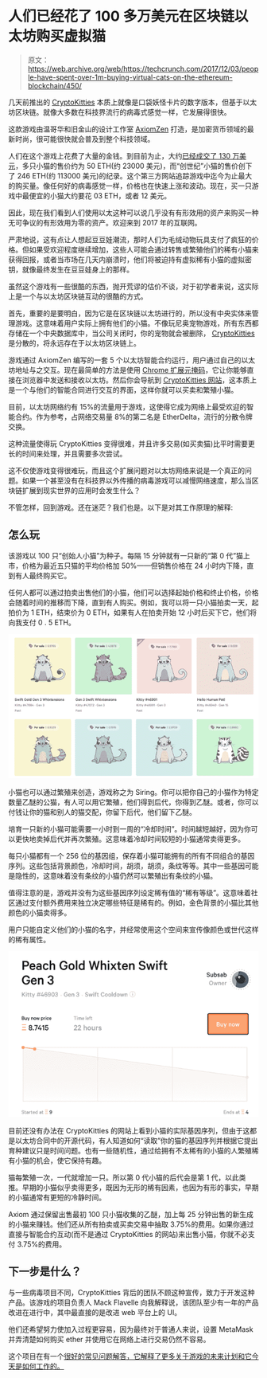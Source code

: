 # 人们已经花了 100 多万美元在区块链以太坊购买虚拟猫

> 原文：<https://web.archive.org/web/https://techcrunch.com/2017/12/03/people-have-spent-over-1m-buying-virtual-cats-on-the-ethereum-blockchain/450/>

几天前推出的 [CryptoKitties](https://web.archive.org/web/20190213162622/https://www.cryptokitties.co/) 本质上就像是口袋妖怪卡片的数字版本，但基于以太坊区块链。就像大多数在科技界流行的病毒式感觉一样，它发展得很快。

这款游戏由温哥华和旧金山的设计工作室 [AxiomZen](https://web.archive.org/web/20190213162622/https://www.axiomzen.co/about) 打造，是加密货币领域的最新时尚，很可能很快就会普及到整个科技领域。

人们在这个游戏上花费了大量的金钱。到目前为止，大约[已经成交了 130 万美元](https://web.archive.org/web/20190213162622/https://kittysales.herokuapp.com/)，多只小猫的售价约为 50 ETH(约 23000 美元)，而“创世纪”小猫的售价创下了 246 ETH(约 113000 美元)的纪录。这个第三方网站追踪游戏中迄今为止最大的购买量。像任何好的病毒感觉一样，价格也在快速上涨和波动。现在，买一只游戏中最便宜的小猫大约要花 03 ETH，或者 12 美元。

因此，现在我们看到人们使用以太这种可以说几乎没有有形效用的资产来购买一种无可争议的有形效用为零的资产。欢迎来到 2017 年的互联网。

严肃地说，这有点让人想起豆豆娃潮流，那时人们为毛绒动物玩具支付了疯狂的价格。但如果受欢迎程度继续增加，这些人可能会通过转售或繁殖他们的稀有小猫来获得回报，或者当市场在几天内崩溃时，他们将被迫持有虚拟稀有小猫的虚拟密钥，就像最终发生在豆豆娃身上的那样。

虽然这个游戏有一些很酷的东西，抛开荒谬的估价不谈，对于初学者来说，这实际上是一个与以太坊区块链互动的很酷的方式。

首先，重要的是要明白，因为它是在区块链以太坊进行的，所以没有中央实体来管理游戏。这意味着用户实际上拥有他们的小猫。不像玩尼奥宠物游戏，所有东西都存储在一个中央数据库中，当公司关闭时，你的宠物就会被删除， [CryptoKitties](https://web.archive.org/web/20190213162622/https://crunchbase.com/organization/cryptokitties) 是分散的，将永远存在于以太坊区块链上。

游戏通过 AxiomZen 编写的一套 5 个以太坊智能合约运行，用户通过自己的以太坊地址与之交互。现在最简单的方法是使用 [Chrome 扩展元掩码](https://web.archive.org/web/20190213162622/https://metamask.io/)，它让你能够直接在浏览器中发送和接收以太坊。然后你会导航到 [CryptoKitties 网站](https://web.archive.org/web/20190213162622/https://www.cryptokitties.co/)，这本质上是一个与他们的智能合同进行交互的界面，这样你就可以买卖和繁殖小猫。

目前，以太坊网络约有 15%的流量用于游戏，这使得它成为网络上最受欢迎的智能合约。作为参考，占网络交易量 8%的第二名是 EtherDelta，流行的分散令牌交换。

这种流量使得玩 CryptoKitties 变得很难，并且许多交易(如买卖猫)比平时需要更长的时间来处理，并且需要多次尝试。

这不仅使游戏变得很难玩，而且这个扩展问题对以太坊网络来说是一个真正的问题。如果一个甚至没有在科技界以外传播的病毒游戏可以减慢网络速度，那么当区块链扩展到现实世界的应用时会发生什么？

不管怎样，回到游戏。还在迷茫？我们也是。以下是对其工作原理的解释:

## 怎么玩

该游戏以 100 只“创始人小猫”为种子。每隔 15 分钟就有一只新的“第 0 代”猫上市，价格为最近五只猫的平均价格加 50%——但销售价格在 24 小时内下降，直到有人最终购买它。

任何人都可以通过拍卖出售他们的小猫，他们可以选择起始价格和终止价格，价格会随着时间的推移而下降，直到有人购买。例如，我可以将一只小猫拍卖一天，起拍价为 1 ETH，结束价为 0 ETH，如果有人在拍卖开始 12 小时后买下它，他们将向我支付 0 . 5 ETH。

![](img/3f40da0f05516711e9c7626e57e5ed33.png)

小猫也可以通过繁殖来创造，游戏称之为 Siring。你可以把你自己的小猫作为特定数量乙醚的公猫，有人可以用它繁殖，他们得到后代，你得到乙醚。或者，你可以付钱让你的猫和别人的猫交配，你留下后代，他们留下乙醚。

培育一只新的小猫可能需要一小时到一周的“冷却时间”。时间越短越好，因为你可以更快地卖掉后代并再次繁殖。这意味着冷却时间较短的小猫通常卖得更多。

每只小猫都有一个 256 位的基因组，保存着小猫可能拥有的所有不同组合的基因序列。这些包括背景颜色，冷却时间，胡须，胡须，条纹等等。其中一些基因可能是隐性的，这意味着没有条纹的小猫仍然可以繁殖出有条纹的小猫。

值得注意的是，游戏并没有为这些基因序列设定稀有值的“稀有等级”。这意味着社区通过支付额外费用来独立决定哪些特征是稀有的。例如，金色背景的小猫比其他颜色的小猫卖得多。

用户只能自定义他们的小猫的名字，并经常使用这个空间来宣传像颜色或世代这样的稀有属性。

![](img/aacd27b9ad4ac7ac06145d211076af6b.png)

目前还没有办法在 CryptoKitties 的网站上看到小猫的实际基因序列，但由于这都是以太坊合同中的开源代码，有人知道如何“读取”你的猫的基因序列并根据它提出育种建议只是时间问题。也有一些随机性，通过给拥有不太稀有的小猫的人繁殖稀有小猫的机会，使它保持有趣。

猫每繁殖一次，一代就增加一只。所以第 0 代小猫的后代会是第 1 代，以此类推。早期的小猫似乎卖得更多，既因为无形的稀有因素，也因为有形的事实，早期的小猫通常有更短的冷静时间。

Axiom 通过保留出售最初 100 只小猫收集的乙醚，加上每 25 分钟出售的新生成的小猫来赚钱。他们还从所有拍卖或买卖交易中抽取 3.75%的费用。如果你通过直接与智能合约互动(而不是通过 CryptoKitties 的网站)来出售小猫，你就不必支付 3.75%的费用。

## 下一步是什么？

与一些病毒项目不同，CryptoKitties 背后的团队不顾这种宣传，致力于开发这种产品。该游戏的项目负责人 Mack Flavelle 向我解释说，该团队至少有一年的产品改进在进行中，其中最直接的是改进 web 平台上的 UI。

他们还希望努力使加入过程更容易，因为最终对于普通人来说，设置 MetaMask 并弄清楚如何购买 ether 并使用它在网络上进行交易仍然不容易。

这个项目在有一个[很好的常见问题解答，它解释了更多关于游戏的未来计划和它今天是如何工作的。](https://web.archive.org/web/20190213162622/https://www.cryptokitties.co/faq)